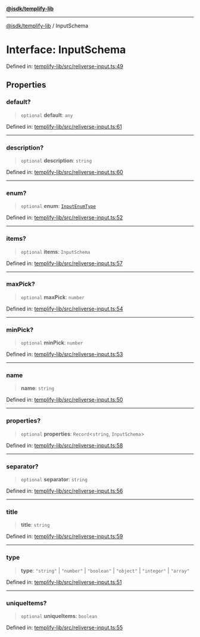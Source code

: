 [**@isdk/templify-lib**](../README.md)

***

[@isdk/templify-lib](../globals.md) / InputSchema

# Interface: InputSchema

Defined in: [templify-lib/src/reliverse-input.ts:49](https://github.com/isdk/templify-lib.js/blob/8536a8d22a86abe93a71a559c282ac2c3f8e537c/src/reliverse-input.ts#L49)

## Properties

### default?

> `optional` **default**: `any`

Defined in: [templify-lib/src/reliverse-input.ts:61](https://github.com/isdk/templify-lib.js/blob/8536a8d22a86abe93a71a559c282ac2c3f8e537c/src/reliverse-input.ts#L61)

***

### description?

> `optional` **description**: `string`

Defined in: [templify-lib/src/reliverse-input.ts:60](https://github.com/isdk/templify-lib.js/blob/8536a8d22a86abe93a71a559c282ac2c3f8e537c/src/reliverse-input.ts#L60)

***

### enum?

> `optional` **enum**: [`InputEnumType`](../type-aliases/InputEnumType.md)

Defined in: [templify-lib/src/reliverse-input.ts:52](https://github.com/isdk/templify-lib.js/blob/8536a8d22a86abe93a71a559c282ac2c3f8e537c/src/reliverse-input.ts#L52)

***

### items?

> `optional` **items**: `InputSchema`

Defined in: [templify-lib/src/reliverse-input.ts:57](https://github.com/isdk/templify-lib.js/blob/8536a8d22a86abe93a71a559c282ac2c3f8e537c/src/reliverse-input.ts#L57)

***

### maxPick?

> `optional` **maxPick**: `number`

Defined in: [templify-lib/src/reliverse-input.ts:54](https://github.com/isdk/templify-lib.js/blob/8536a8d22a86abe93a71a559c282ac2c3f8e537c/src/reliverse-input.ts#L54)

***

### minPick?

> `optional` **minPick**: `number`

Defined in: [templify-lib/src/reliverse-input.ts:53](https://github.com/isdk/templify-lib.js/blob/8536a8d22a86abe93a71a559c282ac2c3f8e537c/src/reliverse-input.ts#L53)

***

### name

> **name**: `string`

Defined in: [templify-lib/src/reliverse-input.ts:50](https://github.com/isdk/templify-lib.js/blob/8536a8d22a86abe93a71a559c282ac2c3f8e537c/src/reliverse-input.ts#L50)

***

### properties?

> `optional` **properties**: `Record`\<`string`, `InputSchema`\>

Defined in: [templify-lib/src/reliverse-input.ts:58](https://github.com/isdk/templify-lib.js/blob/8536a8d22a86abe93a71a559c282ac2c3f8e537c/src/reliverse-input.ts#L58)

***

### separator?

> `optional` **separator**: `string`

Defined in: [templify-lib/src/reliverse-input.ts:56](https://github.com/isdk/templify-lib.js/blob/8536a8d22a86abe93a71a559c282ac2c3f8e537c/src/reliverse-input.ts#L56)

***

### title

> **title**: `string`

Defined in: [templify-lib/src/reliverse-input.ts:59](https://github.com/isdk/templify-lib.js/blob/8536a8d22a86abe93a71a559c282ac2c3f8e537c/src/reliverse-input.ts#L59)

***

### type

> **type**: `"string"` \| `"number"` \| `"boolean"` \| `"object"` \| `"integer"` \| `"array"`

Defined in: [templify-lib/src/reliverse-input.ts:51](https://github.com/isdk/templify-lib.js/blob/8536a8d22a86abe93a71a559c282ac2c3f8e537c/src/reliverse-input.ts#L51)

***

### uniqueItems?

> `optional` **uniqueItems**: `boolean`

Defined in: [templify-lib/src/reliverse-input.ts:55](https://github.com/isdk/templify-lib.js/blob/8536a8d22a86abe93a71a559c282ac2c3f8e537c/src/reliverse-input.ts#L55)
